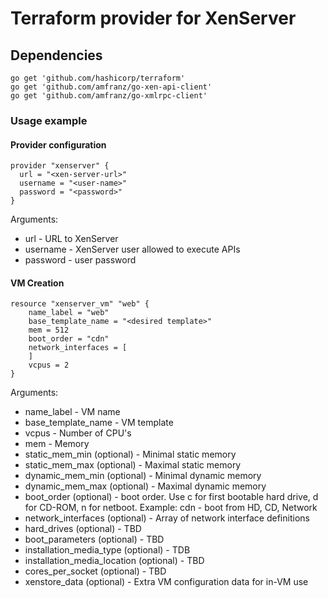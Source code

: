 # Terraform provider for XenServer

## Dependencies

    go get 'github.com/hashicorp/terraform'
    go get 'github.com/amfranz/go-xen-api-client'
    go get 'github.com/amfranz/go-xmlrpc-client'

### Usage example

#### Provider configuration
```
provider "xenserver" {
  url = "<xen-server-url>"
  username = "<user-name>"
  password = "<password>"
}
```
Arguments:
 * url - URL to XenServer
 * username - XenServer user allowed to execute APIs
 * password - user password

#### VM Creation
```
resource "xenserver_vm" "web" {
    name_label = "web"
    base_template_name = "<desired template>"
    mem = 512
    boot_order = "cdn"
    network_interfaces = [
    ]
    vcpus = 2
}
```
Arguments:
  * name_label - VM name
  * base_template_name - VM template
  * vcpus - Number of CPU's
  * mem - Memory
  * static_mem_min (optional) - Minimal static memory
  * static_mem_max (optional) - Maximal static memory
  * dynamic_mem_min (optional) - Minimal dynamic memory
  * dynamic_mem_max (optional) - Maximal dynamic memory
  * boot_order (optional) - boot order. Use c for first bootable hard drive, d for CD-ROM, n for netboot. Example: cdn - boot from HD, CD, Network
  * network_interfaces (optional) - Array of network interface definitions
  * hard_drives (optional) - TBD
  * boot_parameters (optional) - TBD
  * installation_media_type (optional) - TDB
  * installation_media_location (optional) - TBD
  * cores_per_socket (optional) - TBD
  * xenstore_data (optional) - Extra VM configuration data for in-VM use